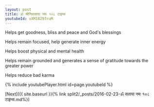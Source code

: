 ```yaml
---
layout: post
title: ॐ श्रीनिवासाया नमः १०८ टाइम्स
youtubeId: vXM18297ruM
---
```

 
 
Helps get goodness, bliss and peace and God's blessings
 
Helps remain focused, help generate inner energy 
 
Helps boost physical and mental health 
 
Helps remain grounded and generates a sense of gratitude towards the greater power 
 
Helps reduce bad karma
 
 
 
 


{% include youtubePlayer.html id=page.youtubeId %}
 
[Next]({{ site.baseurl }}{% link  split2/_posts/2016-02-23-ॐ सताया नमः १०८ टाइम्स.md%})
 
